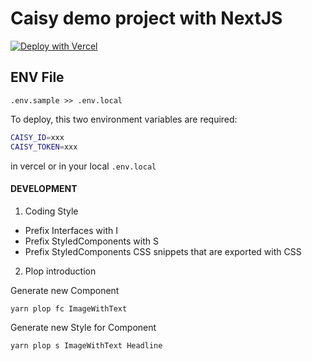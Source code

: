 # Caisy demo project with NextJS

[![Deploy with Vercel](https://vercel.com/button)](https://vercel.com/new/clone?repository-url=https%3A%2F%2Fgithub.com%2Fcaisy-io%2Fdemo-project-nextjs&env=NEXT_PUBLIC_BASE_URL,CAISY_ID,CAISY_TOKEN&envDescription=NEXT_PUBLIC_BASE_URL%20is%20your%20later%20public%20url%20like%20https%3A%2F%2Fexample.com.%20CAISY_ID%20is%20your%20project%20ID%20in%20caisy.%20And%20CAISY_TOKEN%20has%20to%20be%20a%20API%20key%20you%20created%20for%20your%20project.%20)

## ENV File

`.env.sample >> .env.local`

To deploy, this two environment variables are required:

```bash
CAISY_ID=xxx
CAISY_TOKEN=xxx
```

in vercel or in your local `.env.local`

#### DEVELOPMENT

1. Coding Style

- Prefix Interfaces with I
- Prefix StyledComponents with S
- Prefix StyledComponents CSS snippets that are exported with CSS

2. Plop introduction

Generate new Component

```
yarn plop fc ImageWithText
```

Generate new Style for Component

```
yarn plop s ImageWithText Headline
```
